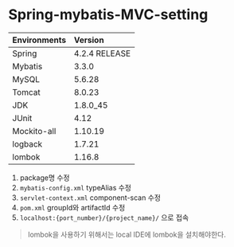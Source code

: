 # Spring-mybatis-MVC-setting


|Environments|Version|
|:-----|:-------|
|Spring|4.2.4 RELEASE|
|Mybatis|3.3.0|
|MySQL|5.6.28|
|Tomcat|8.0.23|
|JDK|1.8.0_45|
|JUnit|4.12|
|Mockito-all|1.10.19|
|logback|1.7.21|
|lombok|1.16.8|


1. package명 수정
2. `mybatis-config.xml` typeAlias 수정
3. `servlet-context.xml` component-scan 수정
4. `pom.xml` groupId와 artifactId 수정
5. `localhost:{port_number}/{project_name}/` 으로 접속

> lombok을 사용하기 위해서는 local IDE에 lombok을 설치해야한다.

